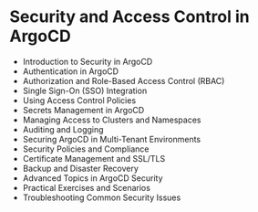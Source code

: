 # Security and Access Control in ArgoCD

- Introduction to Security in ArgoCD
- Authentication in ArgoCD
- Authorization and Role-Based Access Control (RBAC)
- Single Sign-On (SSO) Integration
- Using Access Control Policies
- Secrets Management in ArgoCD
- Managing Access to Clusters and Namespaces
- Auditing and Logging
- Securing ArgoCD in Multi-Tenant Environments
- Security Policies and Compliance
- Certificate Management and SSL/TLS
- Backup and Disaster Recovery
- Advanced Topics in ArgoCD Security
- Practical Exercises and Scenarios
- Troubleshooting Common Security Issues
